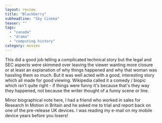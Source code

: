 ```yaml
---
layout: review
title: "Blackberry"
subheadline: "Sky Cinema"
teaser: ""
tags:
  - "canada"
  - "drama"
  - "computing history"
category: movies
---
```


This did a good job telling a complicated technical story but the legal and SEC aspects were skimmed over leaving the viewer 
wanting more closure or at least an explanation of why things happened and why that woman was hassling them so much. 
But it was well acted with a good, interesting story which all made for good viewing. Wikipedia called it a comedy / biopic
which isn't quite right - if things were funny it's because that's they way they happened, not because the writer
thought of a funny scene or line.

Minor biographical note here, I had a friend who worked in sales for Research In Motion in Britain and he asked me to trial and 
report back on one of the pre-release UK devices. I was reading my e-mail on my mobile device years before you losers!
